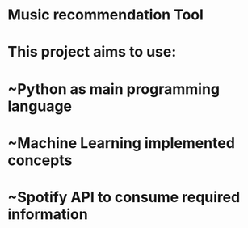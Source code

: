 # Music recommendation Tool

# This project aims to use: 
# ~Python as main programming language
# ~Machine Learning implemented concepts
# ~Spotify API to consume required information
